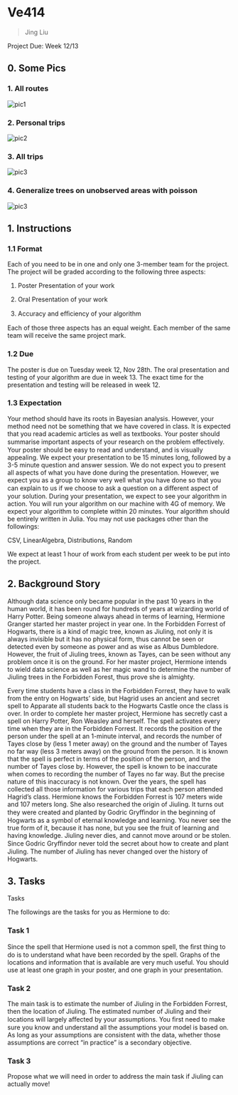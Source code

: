 # Ve414 

> Jing Liu

Project Due: Week 12/13



## 0. Some Pics

### 1. All routes

![pic1](pic/fig1.png)

### 2. Personal trips

![pic2](pic/fig4.png)

### 3. All trips

![pic3](pic/fig3.png)

### 4. Generalize trees on unobserved areas with poisson

![pic3](pic/fig6.png)

## 1. Instructions

### 1.1 Format

Each of you need to be in one and only one 3-member team for the project. The project will be graded according to the following three aspects:

1. Poster Presentation of your work

2. Oral Presentation of your work

3. Accuracy and eﬃciency of your algorithm

Each of those three aspects has an equal weight. Each member of the same team will receive the same project mark.

### 1.2 Due

The poster is due on Tuesday week 12, Nov 28th. The oral presentation and testing of your algorithm are due in week 13. The exact time for the presentation and testing will be released in week 12.

### 1.3 Expectation

Your method should have its roots in Bayesian analysis. However, your method need not be something that we have covered in class. It is expected that you read academic articles as well as textbooks. Your poster should summarise important aspects of your research on the problem eﬀectively. Your poster should be easy to read and understand, and is visually appealing. We expect your presentation to be 15 minutes long, followed by a 3-5 minute question and answer session. We do not expect you to present all aspects of what you have done during the presentation. However, we expect you as a group to know very well what you have done so that you can explain to us if we choose to ask a question on a diﬀerent aspect of your solution. During your presentation, we expect to see your algorithm in action. You will run your algorithm on our machine with 4G of memory. We expect your algorithm to complete within 20 minutes. Your algorithm should be entirely written in Julia. You may not use packages other than the followings:

CSV, LinearAlgebra, Distributions, Random

We expect at least 1 hour of work from each student per week to be put into the project.

## 2. Background Story

Although data science only became popular in the past 10 years in the human world, it has been round for hundreds of years at wizarding world of Harry Potter. Being someone always ahead in terms of learning, Hermione Granger started her master project in year one. In the Forbidden Forrest of Hogwarts, there is a kind of magic tree, known as Jiuling, not only it is always invisible but it has no physical form, thus cannot be seen or detected even by someone as power and as wise as Albus Dumbledore. However, the fruit of Jiuling trees, known as Tayes, can be seen without any problem once it is on the ground. For her master project, Hermione intends to wield data science as well as her magic wand to determine the number of Jiuling trees in the Forbidden Forest, thus prove she is almighty. 

Every time students have a class in the Forbidden Forrest, they have to walk from the entry on Hogwarts’ side, but Hagrid uses an ancient and secret spell to Apparate all students back to the Hogwarts Castle once the class is over. In order to complete her master project, Hermione has secretly cast a spell on Harry Potter, Ron Weasley and herself. The spell activates every time when they are in the Forbidden Forrest. It records the position of the person under the spell at an 1-minute interval, and records the number of Tayes close by (less 1 meter away) on the ground and the number of Tayes no far way (less 3 meters away) on the ground from the person. It is known that the spell is perfect in terms of the position of the person, and the number of Tayes close by. However, the spell is known to be inaccurate when comes to recording the number of Tayes no far way. But the precise nature of this inaccuracy is not known. Over the years, the spell has collected all those information for various trips that each person attended Hagrid’s class. Hermione knows the Forbidden Forrest is 107 meters wide and 107 meters long. She also researched the origin of Jiuling. It turns out they were created and planted by Godric Gryﬃndor in the beginning of Hogwarts as a symbol of eternal knowledge and learning. You never see the true form of it, because it has none, but you see the fruit of learning and having knowledge. Jiuling never dies, and cannot move around or be stolen. Since Godric Gryﬃndor never told the secret about how to create and plant Jiuling. The number of Jiuling has never changed over the history of Hogwarts.

## 3. Tasks

Tasks

The followings are the tasks for you as Hermione to do:

### Task 1

Since the spell that Hermione used is not a common spell, the ﬁrst thing to do is to understand what have been recorded by the spell. Graphs of the locations and information that is available are very much useful. You should use at least one graph in your poster, and one graph in your presentation.

### Task 2

The main task is to estimate the number of Jiuling in the Forbidden Forrest, then the location of Jiuling. The estimated number of Jiuling and their locations will largely aﬀected by your assumptions. You ﬁrst need to make sure you know and understand all the assumptions your model is based on. As long as your assumptions are consistent with the data, whether those assumptions are correct “in practice” is a secondary objective.

### Task 3 

Propose what we will need in order to address the main task if Jiuling can actually move!